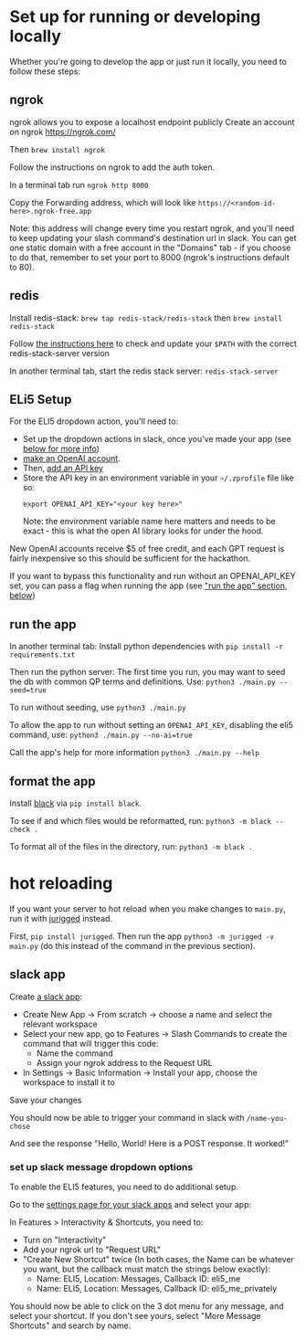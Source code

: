 # Set up for running or developing locally

Whether you're going to develop the app or just run it locally, you need to
follow these steps:

## ngrok

ngrok allows you to expose a localhost endpoint publicly
Create an account on ngrok
https://ngrok.com/

Then `brew install ngrok`

Follow the instructions on ngrok to add the auth token.

In a terminal tab run `ngrok http 8000`

Copy the Forwarding address, which will look like
`https://<random-id-here>.ngrok-free.app`

Note: this address will change every time you restart ngrok, and you'll need
to keep updating your slash command's destination url in slack.
You can get one static domain with a free account in the "Domains" tab - if you choose to do
that, remember to set your port to 8000 (ngrok's instructions default to 80).

## redis

Install redis-stack:
`brew tap redis-stack/redis-stack`
then
`brew install redis-stack`

Follow [the instructions here](https://redis.io/docs/install/install-stack/mac-os/)
to check and update your `$PATH` with the correct redis-stack-server version

In another terminal tab, start the redis stack server: `redis-stack-server`

## ELi5 Setup

For the ELI5 dropdown action, you'll need to:

- Set up the dropdown actions in slack, once you've made your app (see [below for more info](#set-up-slack-message-dropdown-options))
- [make an OpenAI account](https://auth0.openai.com/u/signup/identifier?state=hKFo2SBuWlR1Zll4ZnluNUF2WXN3ZjhpSjVPcDREOS16d0gxT6Fur3VuaXZlcnNhbC1sb2dpbqN0aWTZIHQwRjFKUkwxS2hpMlhBd1dTa0QwUzJkbTByb08zd0RFo2NpZNkgRFJpdnNubTJNdTQyVDNLT3BxZHR3QjNOWXZpSFl6d0Q).
- Then, [add an API key](https://platform.openai.com/api-keys)
- Store the API key in an environment variable in your `~/.zprofile` file like so:
  ```
  export OPENAI_API_KEY="<your key here>"
  ```
  Note: the environment variable name here matters and needs to be exact - this is what the open AI library looks for under the hood.

New OpenAI accounts receive $5 of free credit, and each GPT request is fairly inexpensive so this should be sufficient for the hackathon.

If you want to bypass this functionality and run without an OPENAI_API_KEY set,
you can pass a flag when running the app (see ["run the app" section, below](#run-the-app))

## run the app

In another terminal tab:
Install python dependencies with `pip install -r requirements.txt`

Then run the python server:
The first time you run, you may want to seed the db with common QP terms and
definitions. Use: `python3 ./main.py --seed=true`

To run without seeding, use `python3 ./main.py`

To allow the app to run without setting an `OPENAI_API_KEY`, disabling the
eli5 command, use: `python3 ./main.py --no-ai=true`

Call the app's help for more information `python3 ./main.py --help`

## format the app

Install [black](https://pypi.org/project/black/) via `pip install black`.

To see if and which files would be reformatted, run: `python3 -m black --check .`

To format all of the files in the directory, run: `python3 -m black .`

# hot reloading

If you want your server to hot reload when you make changes to `main.py`, run it with [jurigged](https://github.com/breuleux/jurigged) instead.

First, `pip install jurigged`.
Then run the app `python3 -m jurigged -v main.py` (do this instead of the command in the previous section).

## slack app

Create [a slack app](https://api.slack.com/apps):

- Create New App -> From scratch -> choose a name and select the relevant workspace
- Select your new app, go to Features -> Slash Commands to create the command that will trigger this code:
  - Name the command
  - Assign your ngrok address to the Request URL
- In Settings -> Basic Information -> Install your app, choose the workspace to
  install it to

Save your changes

You should now be able to trigger your command in slack with `/name-you-chose`

And see the response "Hello, World! Here is a POST response. It worked!"

### set up slack message dropdown options

To enable the ELI5 features, you need to do additional setup.

Go to the [settings page for your slack apps](https://api.slack.com/apps) and
select your app:

In Features > Interactivity & Shortcuts, you need to:

- Turn on "Interactivity"
- Add your ngrok url to "Request URL"
- "Create New Shortcut" twice (In both cases, the Name can be whatever you want, but the callback must match
  the strings below exactly):
  - Name: ELI5, Location: Messages, Callback ID: eli5_me
  - Name: ELI5, Location: Messages, Callback ID: eli5_me_privately

You should now be able to click on the 3 dot menu for any message, and select
your shortcut. If you don't see yours, select "More Message Shortcuts" and search by name.
